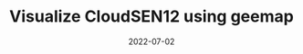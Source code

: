 ---
title: Visualize CloudSEN12 using geemap
date: 2022-07-02
projectURL: https://ledidi.com/
featuredImage: ../assets/chibinube4.webp
postType: projects
---